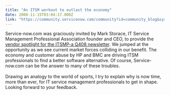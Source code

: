 ```yaml
---
title: "An ITSM workout to outlast the economy"
date: 2008-11-15T03:04:17.000Z
link: "https://community.servicenow.com/community?id=community_blog&sys_id=625da629dbd0dbc01dcaf3231f9619d5"
---
```

<p>Service-now.com was graciously invited by Mark Storace, IT Service Management Professional Association founder and CEO, to provide the <a title="w.itsmpa.org/itsmpa/ITSMPASpotlightq408.htm" href="http://www.itsmpa.org/itsmpa/ITSMPASpotlightq408.htm" rel="lightframe">vendor spotlight for the ITSMP-a Q408 newsletter</a>. We jumped at the opportunity as we see current market forces colliding in our benefit. The economy and customer abuse by HP and BMC are driving ITSM professionals to find a better software alternative. Of course, Service-now.com can be the answer to many of these troubles.<br /><br />Drawing an analogy to the world of sports, I try to explain why is now time, more than ever, for IT service management professionals to get in shape. Looking forward to your feedback.</p>